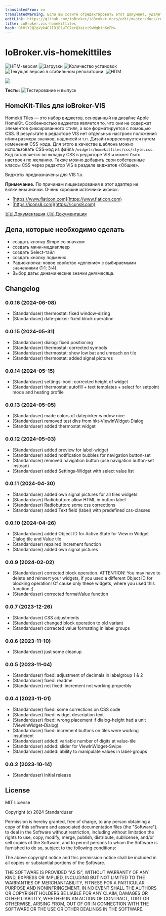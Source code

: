 ```yaml
---
translatedFrom: en
translatedWarning: Если вы хотите отредактировать этот документ, удалите поле «translatedFrom», в противном случае этот документ будет снова автоматически переведен
editLink: https://github.com/ioBroker/ioBroker.docs/edit/master/docs/ru/adapterref/iobroker.vis-homekittiles/README.md
title: ioBroker.vis-homekittiles
hash: DtHtYJQ2qVyk4C1ID1E1wTG7erQXaiviSwWgbin6eFM=
---
```

# IoBroker.vis-homekittiles

![НПМ-версия](https://img.shields.io/npm/v/iobroker.vis-homekittiles.svg)
![Загрузки](https://img.shields.io/npm/dm/iobroker.vis-homekittiles.svg)
![Количество установок](https://iobroker.live/badges/vis-homekittiles-installed.svg)
![Текущая версия в стабильном репозитории.](https://iobroker.live/badges/vis-homekittiles-stable.svg)
![НПМ](https://nodei.co/npm/iobroker.vis-homekittiles.png?downloads=true)

<img src="doc/img/title-pic_hkt-on-ipad.png" />

**Тесты:** ![Тестирование и выпуск](https://github.com/Standarduser/ioBroker.vis-homekittiles/workflows/Test%20and%20Release/badge.svg)

## HomeKit-Tiles для ioBroker-VIS
Homekit Tiles — это набор виджетов, основанный на дизайне Apple HomeKit.
Особенностью виджетов является то, что они не содержат элементов фиксированного стиля, а все форматируется с помощью CSS. В результате в редакторе VIS нет отдельных настроек положения и/или размера значков, надписей и т.п. Дизайн корректируется путем изменения CSS-кода. Для этого в качестве шаблона можно использовать CSS-код из файла `/widgets/homekittiles/css/style.css`. Код вставляется во вкладку CSS в редакторе VIS и может быть настроен по желанию. Также можно добавить свои собственные классы CSS через редактор VIS в разделе виджетов «Общие».

Виджеты предназначены для VIS 1.x.

**Примечание.** По причинам лицензирования в этот адаптер не включены значки. Очень хорошие источники иконок:

* [https://www.flaticon.com](https://www.flaticon.com)
* [https://icons8.com](https://icons8.com)

[🇩🇪 Документация](doc/homekittiles-de.md) [🇺🇸 Документация](doc/homekittiles-en.md)

## Дела, которые необходимо сделать
* создать кнопку Simpe со значком
* создать мини-медиаплеер
* создать Select-тайл
* создать кнопку подменю
* Радиокнопка: новое свойство «деление» с выбираемыми значениями (1:1; 3:4).
* Выбор даты: динамические значки дня/месяца.

## Changelog
<!--
	Placeholder for the next version (at the beginning of the line):
	### **WORK IN PROGRESS**
-->
### 0.0.16 (2024-06-08)

* (Standarduser) thermostat: fixed window-sizing
* (Standarduser) date-picker: fixed block operation

### 0.0.15 (2024-05-31)

* (Standarduser) dialog: fixed positioning
* (Standarduser) thermostat: corrected symbols
* (Standarduser) thermostat: show low bat and unreach on tile
* (Standarduser) thermostat: added signal pictures

### 0.0.14 (2024-05-15)

* (Standarduser) settings-bool: corrected height of widget
* (Standarduser) thermostat: autofill + text templates + select for setpoint mode and heating profile

### 0.0.13 (2024-05-05)

* (Standarduser) made colors of datepicker window nice
* (Standarduser) removed test divs from hkt-ViewInWidget-Dialog
* (Standarduser) added thermostat widget

### 0.0.12 (2024-05-03)

* (Standarduser) added preview for label-widget
* (Standarduser) added notification bubbles for navigation button-set
* (Standarduser) removed navigation button (use navigation button-set instead)
* (Standarduser) added Settings-Widget with select value list

### 0.0.11 (2024-04-30)

* (Standarduser) added own signal pictures for all tiles widgets
* (Standarduser) Radiobutton: allow HTML in button label
* (Standarduser) Radiobutton: some css corrections
* (Standarduser) added Text field (label) with predefined css-classes

### 0.0.10 (2024-04-26)

* (Standarduser) added Object ID for Active State for View in Widget Dialog tile and Value tile
* (Standarduser) repaired Increment function
* (Standarduser) added own signal pictures

### 0.0.9 (2024-02-02)

* (Standarduser) corrected block operation. ATTENTION! You may have to delete and reinsert your widgets, if you used a different Object ID for blocking operation! Of cause only these widgets, where you used this function ;)
* (Standarduser) corrected formatValue function

### 0.0.7 (2023-12-26)

* (Standarduser) CSS adjustments
* (Standarduser) changed block operation to old variant
* (Standarduser) corrected value formatting in label groups

### 0.0.6 (2023-11-10)

* (Standarduser) just some cleanup

### 0.0.5 (2023-11-04)

* (Standarduser) fixed: adjustment of decimals in labelgroup 1 & 2
* (Standarduser) fixed: readme
* (Standarduser) not fixed: increment not working properbly

### 0.0.4 (2023-11-01)

* (Standarduser) fixed: some corrections on CSS code
* (Standarduser) fixed: widget description text
* (Standarduser) fixed: wrong placement if dialog-height had a unit (ViewInWidget-Dialog)
* (Standarduser) fixed: increment buttons on tiles were working insuficient
* (Standarduser) added: variable number of digits at value-tile
* (Standarduser) added: slider for ViewInWidget-Swipe
* (Standarduser) added: ability to manipulate values in label-groups

### 0.0.2 (2023-10-14)

* (Standarduser) initial release

## License

MIT License

Copyright (c) 2024 Standarduser

Permission is hereby granted, free of charge, to any person obtaining a copy
of this software and associated documentation files (the "Software"), to deal
in the Software without restriction, including without limitation the rights
to use, copy, modify, merge, publish, distribute, sublicense, and/or sell
copies of the Software, and to permit persons to whom the Software is
furnished to do so, subject to the following conditions:

The above copyright notice and this permission notice shall be included in all
copies or substantial portions of the Software.

THE SOFTWARE IS PROVIDED "AS IS", WITHOUT WARRANTY OF ANY KIND, EXPRESS OR
IMPLIED, INCLUDING BUT NOT LIMITED TO THE WARRANTIES OF MERCHANTABILITY,
FITNESS FOR A PARTICULAR PURPOSE AND NONINFRINGEMENT. IN NO EVENT SHALL THE
AUTHORS OR COPYRIGHT HOLDERS BE LIABLE FOR ANY CLAIM, DAMAGES OR OTHER
LIABILITY, WHETHER IN AN ACTION OF CONTRACT, TORT OR OTHERWISE, ARISING FROM,
OUT OF OR IN CONNECTION WITH THE SOFTWARE OR THE USE OR OTHER DEALINGS IN THE
SOFTWARE.
